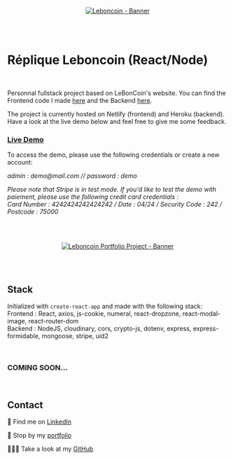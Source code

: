 <p align="center">
<a href="https://leboncoin-jolisdegats.netlify.app/ ">
  <img src="https://res.cloudinary.com/dqp905mfv/image/upload/v1601697412/portfolio/ReadMe/leboncoin_tuzop9.jpg" alt ="Leboncoin - Banner"  />
  </a>
</p>
<br/>
<br/>
<h1>Réplique Leboncoin (React/Node)</h1>
<br/>
<p> Personnal fullstack project based on LeBonCoin's website. You can find the Frontend code I made <a href="https://github.com/jolisdegats/leboncoin-frontend">here</a> and the Backend <a href="https://github.com/jolisdegats/leboncoin-backend">here</a>.</p>
<p>The project is currently hosted on Netlify (frontend) and Heroku (backend). Have a look at the live demo below and feel free to give me some feedback.</p>
<h3>
<a href="https://leboncoin-jolisdegats.netlify.app/">Live Demo</a>
</h3>

<p>To access the demo, please use the following credentials or create a new account:</p>
<p><i>admin : demo@mail.com // password : demo</i><p>
<p><i>Please note that Stripe is in test mode. If you'd like to test the demo with paiement, please use the following credit card credentials :  <br/>
Card Number : 4242424242424242 / Date : 04/24 / Security Code : 242 / Postcode : 75000</i></p>
<br/>
<br/>
<p align="center">
<a href="https://leboncoin-jolisdegats.netlify.app/ ">
  <img src="https://res.cloudinary.com/dqp905mfv/image/upload/v1601623472/portfolio/leboncoin/GIF_22-09-2020_16-02-38_dzgfpz.gif" alt ="Leboncoin Portfolio Project - Banner"  />
  </a>
</p>
<br/>

<br/>
<h2>Stack</h2>

<p>Initialized with <code>create-react-app</code> and made with the following stack:<br/>
Frontend : React, axios, js-cookie, numeral, react-dropzone, react-modal-image, react-router-dom<br/>
Backend : NodeJS, cloudinary, cors, crypto-js, dotenv, express, express-formidable, mongoose, stripe, uid2</p>
<br/>


</p><h3>COMING SOON...</h3>

<br/>
<h2>Contact</h2>
<p>💼 Find me on <a href="https://www.linkedin.com/in/julieszwarc/">LinkedIn</a></p>

<p>🦄 Stop by my <a href="https://julieszwarc.com">portfolio</a></p>

<p>👩🏼‍💻 Take a look at my <a href="https://github.com/jolisdegats">GitHub</a></p>
<br/>
<br/>

